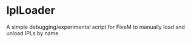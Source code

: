 # IplLoader
A simple debugging/experimental script for FiveM to manually load and unload IPLs by name.
